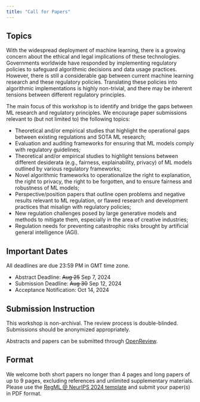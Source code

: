 ```yaml
---
title: "Call for Papers"
---
```


## Topics

With the widespread deployment of machine learning, there is a growing concern about the ethical and legal implications of these technologies. Governments worldwide have responded by implementing regulatory policies to safeguard algorithmic decisions and data usage practices. However, there is still a considerable gap between current machine learning research and these regulatory policies. Translating these policies into algorithmic implementations is highly non-trivial, and there may be inherent tensions between different regulatory principles.

The main focus of this workshop is to identify and bridge the gaps between ML research and regulatory principles. We encourage paper submissions relevant to (but not limited to) the following topics:

- Theoretical and/or empirical studies that highlight the operational gaps between existing regulations and SOTA ML research;
- Evaluation and auditing frameworks for ensuring that ML models comply with regulatory guidelines;
- Theoretical and/or empirical studies to highlight tensions between different desiderata (e.g., fairness, explainability, privacy) of ML models outlined by various regulatory frameworks;
- Novel algorithmic frameworks to operationalize the right to explanation, the right to privacy, the right to be forgotten, and to ensure fairness and robustness of ML models;
- Perspective/position papers that outline open problems and negative results relevant to ML regulation, or flawed research and development practices that misalign with regulatory policies;
- New regulation challenges posed by large generative models and methods to mitigate them, especially in the area of creative industries;
- Regulation needs for preventing catastrophic risks brought by artificial general intelligence (AGI).


## Important Dates

All deadlines are due 23:59 PM in GMT time zone.

- Abstract Deadline: ~~Aug 25~~ Sep 7, 2024
- Submission Deadline: ~~Aug 30~~ Sep 12, 2024
- Acceptance Notification: Oct 14, 2024

## Submission Instruction

This workshop is non-archival. The review process is double-blinded. Submissions should be anonymized appropriately.

Abstracts and papers can be submitted through [OpenReview](https://openreview.net/group?id=NeurIPS.cc/2024/Workshop/RegML).

## Format
We welcome both short papers no longer than 4 pages and long papers of up to 9 pages, excluding references and unlimited supplementary materials. Please use the [RegML @ NeurIPS 2024 template](/template/Formatting_Instructions_For_RegML_at_NeurIPS_2024.zip) and submit your paper(s) in PDF format. 